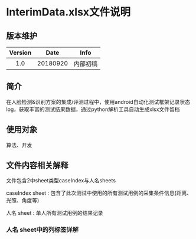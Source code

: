 # InterimData.xlsx文件说明
## 版本维护
|Version|Date|Info|
|:--:|:--:|:--:|
|1.0|20180920|内部初稿|

## 简介
在人脸检测&识别方案的集成/评测过程中，使用android自动化测试框架记录状态log，获取丰富的测试结果数据，通过python解析工具自动生成xlsx文件留档
## 使用对象
算法、开发
## 文件内容相关解释
文件包含2中sheet类型caseIndex与人名sheets

caseIndex sheet
: 包含了此次测试中使用的所有测试用例的采集条件信息(距离、光照、角度等)

人名 sheet
:  单人所有测试用例的结果记录

### 人名 sheet中的列标签详解
<!--stackedit_data:
eyJoaXN0b3J5IjpbLTEwNDkwMTg5ODFdfQ==
-->